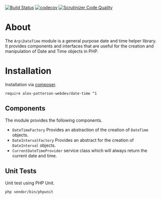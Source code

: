 [![Build Status](https://travis-ci.com/alex-patterson-webdev/date-time.svg?branch=master)](https://travis-ci.com/alex-patterson-webdev/date-time)
[![codecov](https://codecov.io/gh/alex-patterson-webdev/date-time/branch/master/graph/badge.svg)](https://codecov.io/gh/alex-patterson-webdev/date-time)
[![Scrutinizer Code Quality](https://scrutinizer-ci.com/g/alex-patterson-webdev/date-time/badges/quality-score.png?b=master)](https://scrutinizer-ci.com/g/alex-patterson-webdev/date-time/?branch=master)

# About

The `Arp\DateTime` module is a general purpose date and time helper library. It provides components and interfaces that 
are useful for the creation and manipulation of Date and Time objects in PHP.

# Installation

Installation via [composer](https://getcomposer.org).

    require alex-patterson-webdev/date-time ^1
   
## Components

The module provides the following components.

- `DateTimeFactory` Provides an abstraction of the creation of `DateTime` objects.
- `DateIntervalFactory` Provides an abstract for the creation of `DateInterval` objects.
- `CurrentDateTimeProvider` service class which will always return the current date and time.

## Unit Tests

Unit test using PHP Unit.

    php vendor/bin/phpunit
